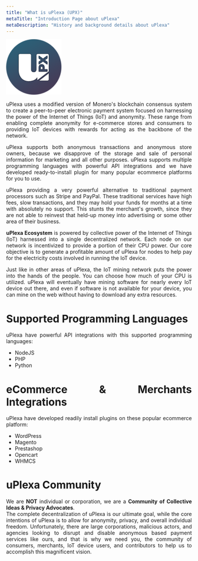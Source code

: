 ```yaml
---
title: "What is uPlexa (UPX)"
metaTitle: "Introduction Page about uPlexa"
metaDescription: "History and background details about uPlexa"
---
```

![uPlexa Logo](https://raw.githubusercontent.com/Foxi3/uplexa-assets/main/upxlogo.svg)
<div style="text-align: justify">
uPlexa uses a modified version of Monero's blockchain consensus system to create a peer-to-peer electronic payment system focused on harnessing the power of the Internet of Things (IoT) and anonymity. These range from enabling complete anonymity for e-commerce stores and consumers to providing IoT devices with rewards for acting as the backbone of the network.

uPlexa supports both anonymous transactions and anonymous store owners, because we disapprove of the storage and sale of personal information for marketing and all other purposes. uPlexa supports multiple programming languages with powerful API integrations and we have developed ready-to-install plugin for many popular ecommerce platforms for you to use.

uPlexa providing a very powerful alternative to traditional payment processors such as Stripe and PayPal. These traditional services have high fees, slow transactions, and they may hold your funds for months at a time with absolutely no support. This stunts the merchant's growth, since they are not able to reinvest that held-up money into advertising or some other area of their business.

**uPlexa Ecosystem** is powered by collective power of the Internet of Things (IoT) harnessed into a single decentralized network. Each node on our network is incentivized to provide a portion of their CPU power. Our core objective is to generate a profitable amount of uPlexa for nodes to help pay for the electricity costs involved in running the IoT device.

Just like in other areas of uPlexa, the IoT mining network puts the power into the hands of the people. You can choose how much of your CPU is utilized. uPlexa will eventually have mining software for nearly every IoT device out there, and even if software is not available for your device, you can mine on the web without having to download any extra resources.


# Supported Programming Languages

uPlexa have powerful API integrations with this supported programming languages:
- NodeJS
- PHP
- Python

# eCommerce & Merchants Integrations

uPlexa have developed readily install plugins on these popular ecommerce platform:
- WordPress
- Magento
- Prestashop
- Opencart
- WHMCS

# uPlexa Community

We are **NOT** individual or corporation, we are a **Community of Collective Ideas & Privacy Advocates**.  
The complete decentralization of uPlexa is our ultimate goal, while the core intentions of uPlexa is to allow for anonymity, privacy, and overall individual freedom. Unfortunately, there are large corporations, malicious actors, and agencies looking to disrupt and disable anonymous based payment services like ours, and that is why we need you, the community of consumers, merchants, IoT device users, and contributors to help us to accomplish this magnificent vision. 
</div>
